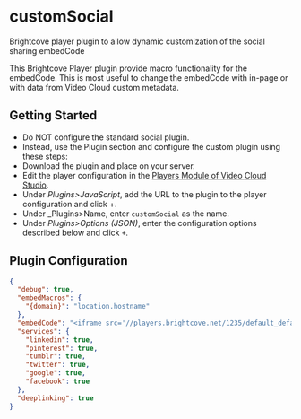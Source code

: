 # customSocial
Brightcove player plugin to allow dynamic customization of the social sharing embedCode


This Brightcove Player plugin provide macro functionality for the embedCode.  This is most useful to change the embedCode with in-page or with data from Video Cloud custom metadata.



## Getting Started
* Do NOT configure the standard social plugin.
* Instead, use the Plugin section and configure the custom plugin using these steps:
* Download the plugin and place on your server.
* Edit the player configuration in the [Players Module of Video Cloud Studio](https://studio.brightcove.com/products/videocloud/players).
* Under _Plugins>JavaScript_, add the URL to the plugin to the player configuration and click +.
* Under _Plugins>Name, enter `customSocial` as the name. 
* Under _Plugins>Options (JSON)_, enter the configuration options described below and click `+`.

## Plugin Configuration
```json
{
  "debug": true,
  "embedMacros": {
    "{domain}": "location.hostname"
  },
  "embedCode": "<iframe src='//players.brightcove.net/1235/default_default/index.html?videoId=12345678&domain={domain}' allowfullscreen frameborder=0></iframe>",
  "services": {
    "linkedin": true,
    "pinterest": true,
    "tumblr": true,
    "twitter": true,
    "google": true,
    "facebook": true
  },
  "deeplinking": true
}
```


